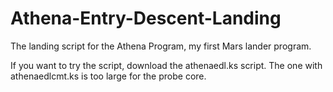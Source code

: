 # Athena-Entry-Descent-Landing
The landing script for the Athena Program, my first Mars lander program.

If you want to try the script, download the athenaedl.ks script. The one with athenaedlcmt.ks is too large for the probe core.
